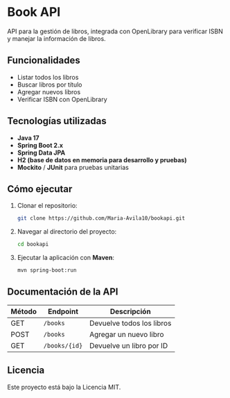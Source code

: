 # Book API

API para la gestión de libros, integrada con OpenLibrary para verificar ISBN y manejar la información de libros.

## Funcionalidades
- Listar todos los libros
- Buscar libros por título
- Agregar nuevos libros
- Verificar ISBN con OpenLibrary

## Tecnologías utilizadas
- **Java 17**
- **Spring Boot 2.x**
- **Spring Data JPA**
- **H2 (base de datos en memoria para desarrollo y pruebas)**
- **Mockito** / **JUnit** para pruebas unitarias

## Cómo ejecutar
1. Clonar el repositorio:
   ```bash
   git clone https://github.com/Maria-Avila10/bookapi.git
   ```
2. Navegar al directorio del proyecto:
   ```bash
   cd bookapi
   ```
3. Ejecutar la aplicación con **Maven**:
   ```bash
   mvn spring-boot:run
   ```

## Documentación de la API
| Método | Endpoint       | Descripción                |
   |--------|----------------|----------------------------|
| GET    | `/books`       | Devuelve todos los libros  |
| POST   | `/books`       | Agregar un nuevo libro     |
| GET    | `/books/{id}`  | Devuelve un libro por ID   |

## Licencia
Este proyecto está bajo la Licencia MIT.